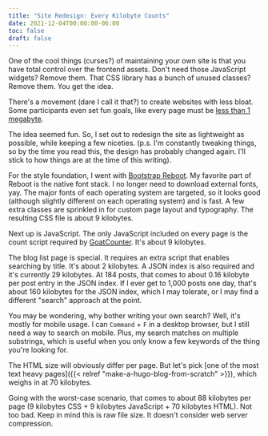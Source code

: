```yaml
---
title: "Site Redesign: Every Kilobyte Counts"
date: 2021-12-04T00:00:00-06:00
toc: false
draft: false
---
```


One of the cool things (curses?) of maintaining your own site is that you have total control over the frontend assets. Don't need those JavaScript widgets? Remove them. That CSS library has a bunch of unused classes? Remove them. You get the idea.

<!--more-->

There's a movement (dare I call it that?) to create websites with less bloat. Some participants even set fun goals, like every page must be [less than 1 megabyte](https://github.com/bradleytaunt/1mb-club).

The idea seemed fun. So, I set out to redesign the site as lightweight as possible, while keeping a few niceties. (p.s. I'm constantly tweaking things, so by the time you read this, the design has probably changed again. I'll stick to how things are at the time of this writing).

For the style foundation, I went with [Bootstrap Reboot](https://getbootstrap.com/docs/5.1/content/reboot/). My favorite part of Reboot is the native font stack. I no longer need to download external fonts, yay. The major fonts of each operating system are targeted, so it looks good (although slightly different on each operating system) and is fast. A few extra classes are sprinkled in for custom page layout and typography. The resulting CSS file is about 9 kilobytes.

Next up is JavaScript. The only JavaScript included on every page is the count script required by [GoatCounter](https://www.goatcounter.com/). It's about 9 kilobytes.

The blog list page is special. It requires an extra script that enables searching by title. It's about 2 kilobytes. A JSON index is also required and it's currently 29 kilobytes. At 184 posts, that comes to about 0.16 kilobyte per post entry in the JSON index. If I ever get to 1,000 posts one day, that's about 160 kilobytes for the JSON index, which I may tolerate, or I may find a different "search" approach at the point.

You may be wondering, why bother writing your own search? Well, it's mostly for mobile usage. I can `Command` + `F` in a desktop browser, but I still need a way to search on mobile. Plus, my search matches on multiple substrings, which is useful when you only know a few keywords of the thing you're looking for.

The HTML size will obviously differ per page. But let's pick [one of the most text heavy pages]({{< relref "make-a-hugo-blog-from-scratch" >}}), which weighs in at 70 kilobytes.

Going with the worst-case scenario, that comes to about 88 kilobytes per page (9 kilobytes CSS + 9 kilobytes JavaScript + 70 kilobytes HTML). Not too bad. Keep in mind this is raw file size. It doesn't consider web server compression.
